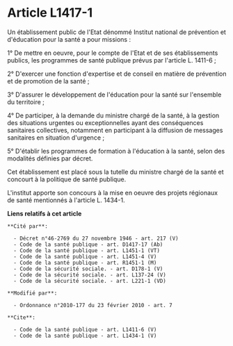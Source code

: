 # Article L1417-1

Un établissement public de l'Etat dénommé Institut national de prévention et d'éducation pour la santé a pour missions : 

1° De mettre en oeuvre, pour le compte de l'Etat et de ses établissements publics, les programmes de santé publique prévus
par l'article L. 1411-6 ; 

2° D'exercer une fonction d'expertise et de conseil en matière de prévention et de promotion de la santé ; 

3° D'assurer le développement de l'éducation pour la santé sur l'ensemble du territoire ; 

4° De participer, à la demande du ministre chargé de la santé, à la gestion des situations urgentes ou exceptionnelles ayant
des conséquences sanitaires collectives, notamment en participant à la diffusion de messages sanitaires en situation
d'urgence ; 

5° D'établir les programmes de formation à l'éducation à la santé, selon des modalités définies par décret. 

Cet établissement est placé sous la tutelle du ministre chargé de la santé et concourt à la politique de santé publique.

L'institut apporte son concours à la mise en oeuvre des projets régionaux de santé mentionnés à l'article L. 1434-1.

**Liens relatifs à cet article**

	**Cité par**:

	  - Décret n°46-2769 du 27 novembre 1946 - art. 217 (V)
	  - Code de la santé publique - art. D1417-17 (Ab)
	  - Code de la santé publique - art. L1451-1 (VT)
	  - Code de la santé publique - art. L1451-4 (V)
	  - Code de la santé publique - art. R1451-1 (M)
	  - Code de la sécurité sociale. - art. D178-1 (V)
	  - Code de la sécurité sociale. - art. L137-24 (V)
	  - Code de la sécurité sociale. - art. L221-1 (VD)

	**Modifié par**:

	  - Ordonnance n°2010-177 du 23 février 2010 - art. 7

	**Cite**:

	  - Code de la santé publique - art. L1411-6 (V)
	  - Code de la santé publique - art. L1434-1 (V)
